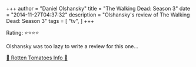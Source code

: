+++
author = "Daniel Olshansky"
title = "The Walking Dead: Season 3"
date = "2014-11-27T04:37:32"
description = "Olshansky's review of The Walking Dead: Season 3"
tags = [
    "tv",
]
+++

Rating: ⭐⭐⭐⭐

Olshansky was too lazy to write a review for this one...

[🍅 Rotten Tomatoes Info 🍅](https://www.rottentomatoes.com//tv/the_walking_dead/s03)